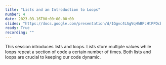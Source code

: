 ```yaml
---
title: "Lists and an Introduction to Loops"
number: 4
date: 2023-03-16T00:00:00-00:00
slides: "https://docs.google.com/presentation/d/1Ggvc4LAgVqHhBPcHtPPOcbi1h1t2P0SAf7OnrO2WhNM/edit?usp=sharing"
ready: True
recording: ""
---
```


This session introduces lists and loops. Lists store multiple values while loops repeat a section of code a certain number of times. Both lists and loops are crucial to keeping our code dynamic.